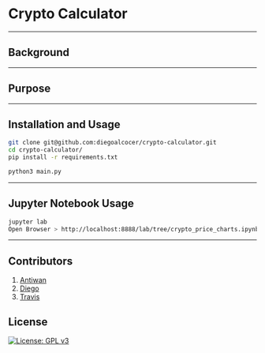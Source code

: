 # Crypto Calculator

---

## Background

---

## Purpose

---

## Installation and Usage

```sh
git clone git@github.com:diegoalcocer/crypto-calculator.git
cd crypto-calculator/
pip install -r requirements.txt

python3 main.py
```

---

## Jupyter Notebook Usage

```sh
jupyter lab
Open Browser > http://localhost:8888/lab/tree/crypto_price_charts.ipynb
```

---

## Contributors

1. [Antiwan](https://github.com/admaxwell)
2. [Diego](https://github.com/diegoalcocer)
3. [Travis](https://github.com/travispeska)

## License

[![License: GPL v3](https://img.shields.io/badge/License-GPLv3-blue.svg)](https://www.gnu.org/licenses/gpl-3.0)
